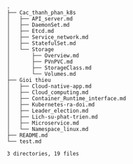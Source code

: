                             .
                            ├── Cac_thanh_phan_k8s
                            │   ├── API_server.md
                            │   ├── DaemonSet.md
                            │   ├── Etcd.md
                            │   ├── Service_network.md
                            │   ├── StatefulSet.md
                            │   └── Storage
                            │       ├── Overview.md
                            │       ├── PVnPVC.md
                            │       ├── StorageClass.md
                            │       └── Volumes.md
                            ├── Gioi thieu
                            │   ├── Cloud-native-app.md
                            │   ├── Cloud_computing.md
                            │   ├── Container_Runtime_interface.md
                            │   ├── Kubernetes-ra-doi.md
                            │   ├── Leader_election.md
                            │   ├── Lich-su-phat-trien.md
                            │   ├── Microservice.md
                            │   └── Namespace_linux.md
                            ├── README.md
                            └── test.md
                            
                            3 directories, 19 files
